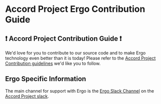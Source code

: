 # Accord Project Ergo Contribution Guide

## ❗ Accord Project Contribution Guide ❗
We'd love for you to contribute to our source code and to make Ergo technology even better than it is today! Please refer to the [Accord Project Contribution guidelines][apcontribute] we'd like you to follow.

## Ergo Specific Information
The main channel for support with Ergo is the [Ergo Slack Channel][apergoslack] on the [Accord Project slack][apslack].

[apcontribute]: https://github.com/accordproject/techdocs/blob/master/CONTRIBUTING.md
[apslack]: https://accord-project-slack-signup.herokuapp.com	
[apergoslack]: https://accord-project.slack.com/messages/C9HLJHREG/